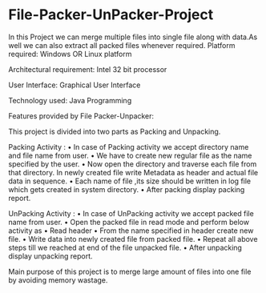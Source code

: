 # File-Packer-UnPacker-Project
In this Project we can merge multiple files into single file along with data.As well we can also extract all packed files whenever required.
Platform required: Windows OR Linux platform

Architectural requirement: Intel 32 bit processor

User Interface: Graphical User Interface

Technology used: Java Programming

Features provided by File Packer-Unpacker:

This project is divided into two parts as Packing and Unpacking.

Packing Activity : • In case of Packing activity we accept directory name and file name from user. • We have to create new regular file as the name specified by the user. • Now open the directory and traverse each file from that directory. In newly created file write Metadata as header and actual file data in sequence. • Each name of file ,its size should be written in log file which gets created in system directory. • After packing display packing report.

UnPacking Activity : • In case of UnPacking activity we accept packed file name from user. • Open the packed file in read mode and perform below activity as • Read header • From the name specified in header create new file. • Write data into newly created file from packed file. • Repeat all above steps till we reached at end of the file unpacked file. • After unpacking display unpacking report.

Main purpose of this project is to merge large amount of files into one file by avoiding memory wastage.
